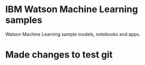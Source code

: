 # IBM Watson Machine Learning samples
Watson Machine Learning sample models, notebooks and apps.
# Made changes to test git
